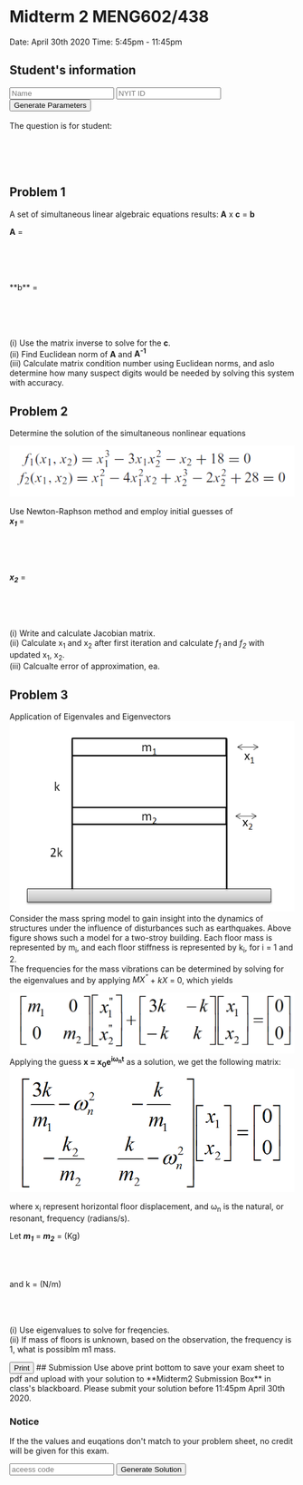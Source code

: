 

# Midterm 2 MENG602/438
Date: April 30th 2020
Time: 5:45pm - 11:45pm

## Student's information
 
<form id="percentageBiz" method="post">
<input type="text" id="name" placeholder = "Name">
<input type="text" id="nyitid" placeholder = "NYIT ID">
<input type="submit" onclick="return getp()" value="Generate Parameters"><br>
</form>
<br>
The question is for student: 
<div id="display" style="height: 50px; width: 100%;"></div>
<br>

<script>
function getp(){
    var a = document.forms["percentageBiz"]["name"].value;
    var b = document.forms["percentageBiz"]["nyitid"].value;
    //alert(a+b)
    var display=document.getElementById("display")
    display.innerHTML=a;
    display2.innerHTML=parseInt(b,10);
    display3.innerHTML=parseInt(b,10)*10;
    display4.innerHTML=1+parseInt(b,10)/1e8;
    display5.innerHTML=1+parseInt(b,10)/1e8;
    display6.innerHTML=1+parseInt(b,10)/10;
    display7.innerHTML=1+parseInt(b,10)/10;
    
    return false;
}
</script>

## Problem 1 
A set of simultaneous linear algebraic equations results: **A** x **c** = **b**<br>

**A** = 
<div id="display2" style="height: 50px; width: 100%;"></div>
<br>
**b** = 
<div id="display3" style="height: 50px; width: 100%;"></div>
<br>

(i)	Use the matrix inverse to solve for the **c**.<br>
(ii)	Find Euclidean norm of **A** and **A<sup>-1</sup>**<br>
(iii)	Calculate matrix condition number using Euclidean norms, and aslo determine how many suspect digits would be needed by solving this system with accuracy.<br>

## Problem 2 
Determine the solution of the simultaneous nonlinear equations<br>

![alt text](Images/eq1.png "eq1")

Use Newton-Raphson method and employ initial guesses of <br>
_**x<sub>1</sub>**_ = 
<div id="display4" style="height: 50px; width: 100%;"></div>

_**x<sub>2</sub>**_ = 
<div id="display5" style="height: 50px; width: 100%;"></div>

(i) Write and calculate Jacobian matrix. <br>
(ii) Calculate x<sub>1</sub> and x<sub>2</sub> after first iteration and calculate _f<sub>1</sub>_ and _f<sub>2</sub>_ with updated x<sub>1</sub>, x<sub>2</sub>.<br>
(iii) Calcualte error of approximation, ea. <br>

## Problem 3
Application of Eigenvales and Eigenvectors
![alt text](Images/floor1.png "fr1")
Consider the mass spring model to gain insight into the dynamics of structures under the influence of disturbances such as earthquakes.
Above figure shows such a model for a two-stroy building. Each floor mass is represented by m<sub>i</sub>, and each floor stiffness is represented by k<sub>i</sub>, for i = 1 and 2. <br>
The frequencies for the mass vibrations can be determined by solving for the eigenvalues and by applying _MX<sup>"</sup>_ + _kX_ = 0, which yields

![alt text](Images/mx1.png "mx1")
Applying the guess **x = x<sub>0</sub>e<sup>iω<sub>n</sub>t</sup>** as a solution, we get the following matrix:
![alt text](Images/mx2.png "mx2")

where x<sub>i</sub> represent horizontal floor displacement, and ω<sub>n</sub> is the natural, or resonant, frequency (radians/s).

Let **_m<sub>1</sub>_** = **_m<sub>2</sub>_** = (Kg)
<div id="display6" style="height: 50px; width: 100%;"></div> 
and k = (N/m)
<div id="display7" style="height: 50px; width: 100%;"></div> 

(i) Use eigenvalues to solve for freqencies.<br>
(ii) If mass of floors is unknown, based on the observation, the frequency is 1, what is possiblm m1 mass.<br>

<input type="submit" onclick="return printpdf()" value="Print">
## Submission
Use above print bottom to save your exam sheet to pdf and upload with your solution to **Midterm2 Submission Box** in class's blackboard. Please submit your solution before 11:45pm April 30th 2020. 

### Notice
If the the values and euqations don't match to your problem sheet, no credit will be given for this exam. 
<br>

<input type="text" id="pw1" placeholder="aceess code">
<input type="submit" onclick="return runsol()" value="Generate Solution">

<br>

